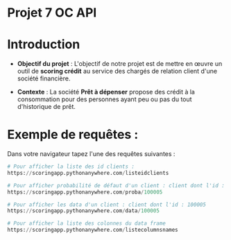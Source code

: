 # Projet 7 OC API 

# Introduction

- **Objectif du projet** : L'objectif de notre projet est de mettre en œuvre un outil de **scoring crédit** au service des chargés de relation client d'une société financière. 

- **Contexte** : La société **Prêt à dépenser** propose des crédit à la consommation pour des personnes ayant peu ou pas du tout d'historique de prêt. 


# Exemple de requêtes : 

Dans votre navigateur tapez l'une des requêtes suivantes : 

```python
# Pour afficher la liste des id clients : 
https://scoringapp.pythonanywhere.com/listeidclients
```

```python
# Pour afficher probabilité de défaut d'un client : client dont l'id : 100005
https://scoringapp.pythonanywhere.com/proba/100005
```

```python
# Pour afficher les data d'un client : client dont l'id : 100005
https://scoringapp.pythonanywhere.com/data/100005
```
```python
# Pour afficher la liste des colonnes du data frame
https://scoringapp.pythonanywhere.com/listecolumnsnames
```